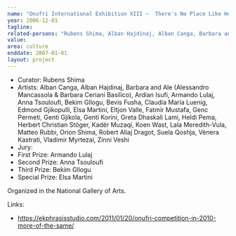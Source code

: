 ```yaml
---
name: "Onufri International Exhibition XIII –  There's No Place Like Home"
year: 2006-12-01
tagline:
related-persons: "Rubens Shima, Alban Hajdinaj, Alban Canga, Barbara and Ale, Ardian Isufi, Armando Lulaj, Anna Tsouloufi, Bekim Gllogu, Bevis Fusha, Claudia Maria Luenig, Edmond Gjikopulli, Elsa Martini, Eltjon Valle, Fatmir Mustafa, Genc Permeti, Genti Gjikola, Genti Korini, Greta Dhaskali Lami, Herbert Christian Stöger, Lala Meredith-Vula, Orion Shima, Suela Qoshja, Vénera Kastrati, Vladimir Myrtezai, Matteo Rubbi, Robert Aliaj Dragot, Zinni Veshi"
value:
area: culture
enddate: 2007-01-01
layout: project
---
```

* Curator: Rubens Shima
* Artists: Alban Canga, Alban Hajdinaj, Barbara and Ale (Alessandro Mancassola & Barbara Ceriani Basilico), Ardian Isufi, Armando Lulaj, Anna Tsouloufi, Bekim Gllogu, Bevis Fusha, Claudia Maria Luenig, Edmond Gjikopulli, Elsa Martini, Eltjon Valle, Fatmir Mustafa, Genc Permeti, Genti Gjikola, Genti Korini, Greta Dhaskali Lami, Heldi Pema, Herbert Christian Stöger, Kadër Muzaqi, Koen Wast, Lala Meredith-Vula, Matteo Rubbi, Orion Shima, Robert Aliaj Dragot, Suela Qoshja, Vénera Kastrati, Vladimir Myrtezai, Zinni Veshi
* Jury:
* First Prize: Armando Lulaj
* Second Prize: Anna Tsouloufi
* Third Prize: Bekim Gllogu
* Special Prize: Elsa Martini

Organized in the National Gallery of Arts.


Links:
* <https://ekphrasisstudio.com/2011/01/20/onufri-competition-in-2010-more-of-the-same/>
